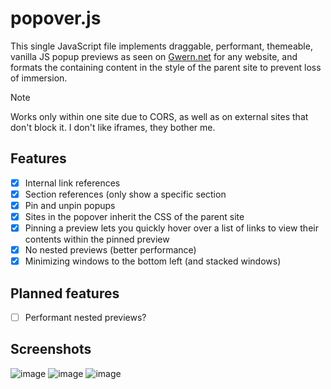 # popover.js
This single JavaScript file implements draggable, performant, themeable, vanilla JS popup previews as seen on [Gwern.net](https://gwern.net) for any website, and formats the containing content in the style of the parent site to prevent loss of immersion.

> [!NOTE]  
> Works only within one site due to CORS, as well as on external sites that don't block it. I don't like iframes, they bother me.

## Features
- [x] Internal link references
- [x] Section references (only show a specific section
- [x] Pin and unpin popups
- [x] Sites in the popover inherit the CSS of the parent site
- [x] Pinning a preview lets you quickly hover over a list of links to view their contents within the pinned preview
- [x] No nested previews (better performance)
- [x] Minimizing windows to the bottom left (and stacked windows)

## Planned features
- [ ] Performant nested previews?

## Screenshots
![image](https://github.com/user-attachments/assets/2b02e053-7cdc-48c3-8dc7-2b23b5dbf8c6)
![image](https://github.com/user-attachments/assets/4271f43f-4287-4fe4-b588-d90a9b8eb027)
![image](https://github.com/user-attachments/assets/305c6786-03f4-44f8-9e84-350a6a495447)
